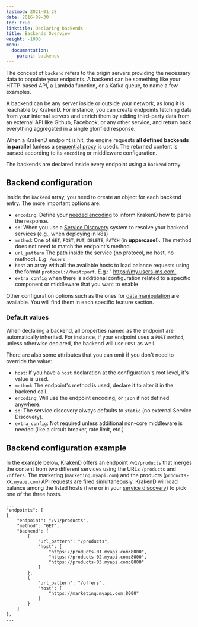 ```yaml
---
lastmod: 2021-01-28
date: 2016-09-30
toc: true
linktitle: Declaring backends
title: Backends Overview
weight: -1000
menu:
  documentation:
    parent: backends
---
```


The concept of `backend` refers to the origin servers providing the necessary data to populate your endpoints. A backend can be something like your HTTP-based API, a Lambda function, or a Kafka queue, to name a few examples.

A backend can be any server inside or outside your network, as long it is reachable by KrakenD. For instance, you can create endpoints fetching data from your internal servers and enrich them by adding third-party data from an external API like Github, Facebook, or any other service, and return back everything aggregated in a single glorified response.

When a KrakenD endpoint is hit, the engine requests **all defined backends in parallel** (unless a [sequential proxy](/docs/endpoints/sequential-proxy/) is used). The returned content is parsed according to its `encoding` or middleware configuration.

The backends are declared inside every endpoint using a `backend` array. 

## Backend configuration
Inside the `backend` array, you need to create an object for each backend entry. The more important options are:

- `encoding`: Define your [needed encoding](/docs/backends/supported-encodings/) to inform KrakenD how to parse the response.
- `sd`: When you use a [Service Discovery](/docs/service-discovery/overview/) system to resolve your backend services (e.g., when deploying in k8s)
- `method`: One of `GET`, `POST`, `PUT`, `DELETE`, `PATCH` (in **uppercase**!). The method does not need to match the endpoint's method.
- `url_pattern` The path inside the service (no protocol, no host, no method). E.g: `/users`
- `host` an array with all the available hosts to load balance requests using the format `protocol://host:port`. E.g.: ' https://my.users-ms.com`.
- `extra_config` when there is additional configuration related to a specific component or middleware that you want to enable

Other configuration options such as the ones for [data manipulation](/docs/backends/data-manipulation/) are available. You will find them in each specific feature section. 

### Default values
When declaring a backend, all properties named as the endpoint are automatically inherited. For instance, if your endpoint uses a `POST` `method`, unless otherwise declared, the backend will use `POST` as well.

There are also some attributes that you can omit if you don't need to override the value:

- `host`: If you have a `host` declaration at the configuration's root level, it's value is used.
- `method`: The endpoint's method is used, declare it to alter it in the backend call.
- `encoding`: Will use the endpoint encoding, or `json` if not defined anywhere.
- `sd`: The service discovery always defaults to `static` (no external Service Discovery).
- `extra_config`: Not required unless additional non-core middleware is needed (like a circuit breaker, rate limit, etc.)

## Backend configuration example
In the example below, KrakenD offers an endpoint `/v1/products` that merges the content from two different services using the URLs `/products` and `/offers`. The marketing (`marketing.myapi.com`) and the products (`products-XX.myapi.com`) API requests are fired simultaneously. KrakenD will load balance among the listed hosts (here or in your [service discovery](/docs/service-discovery/overview/)) to pick one of the three hosts.

```
...
"endpoints": [
{
    "endpoint": "/v1/products",
    "method": "GET",
    "backend": [
        {
            "url_pattern": "/products",
            "host": [
                "https://products-01.myapi.com:8000",
                "https://products-02.myapi.com:8000",
                "https://products-03.myapi.com:8000"
            ]
        },
        {
            "url_pattern": "/offers",
            "host": [
                "https://marketing.myapi.com:8000"
            ]
        }
    ]
},
...
```
